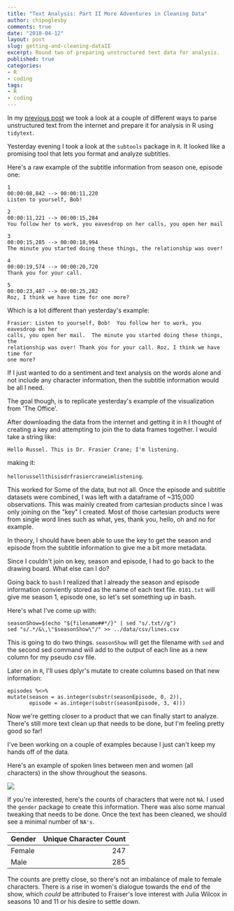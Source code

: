 ```yaml
---
title: "Text Analysis: Part II More Adventures in Cleaning Data"
author: chipoglesby
comments: true
date: "2018-04-12"
layout: post
slug: getting-and-cleaning-dataII
excerpt: Round two of preparing unstructured text data for analysis.
published: true
categories:
- R
- coding
tags:
- R
- coding
---
```


In my [previous post](http://www.chipoglesby.com/2018/04/getting-and-cleaning-data/)
 we took a look at a couple of different ways to parse unstructured text from
the internet and prepare it for analysis in R using `tidytext`.

Yesterday evening I took a look at the `subtools` package in `R`. It looked like
a promising tool that lets you format and analyze subtitles.

Here's a raw example of the subtitle information from season one, episode one:
```
1
00:00:08,842 --> 00:00:11,220
Listen to yourself, Bob!

2
00:00:11,221 --> 00:00:15,284
You follow her to work, you eavesdrop on her calls, you open her mail

3
00:00:15,285 --> 00:00:18,994
The minute you started doing these things, the relationship was over!

4
00:00:19,574 --> 00:00:20,720
Thank you for your call.

5
00:00:23,487 --> 00:00:25,282
Roz, I think we have time for one more?
```
Which is a lot different than yesterday's example:
```
Frasier: Listen to yourself, Bob!  You follow her to work, you eavesdrop on her
calls, you open her mail.  The minute you started doing these things, the
relationship was over! Thank you for your call. Roz, I think we have time for
one more?
```
If I just wanted to do a sentiment and text analysis on the words alone and not
include any character information, then the subtitle information would be all I
need.

The goal though, is to replicate yesterday's example of the visualization from
'The Office'.

After downloading the data from the internet and getting it in `R`
I thought of creating a key and attempting to join the to data frames together.
I would take a string like:

`Hello Russel. This is Dr. Frasier Crane; I'm listening.`

making it:

`hellorussellthisisdrfrasiercraneimlistening`.

This worked for Some of the data, but not all. Once the episode and subtitle
datasets were combined, I was left with a dataframe of ~315,000 observations.
This was mainly created from cartesian products since I was only joining on
the "key" I created. Most of those cartesian products were from single word
lines such as what, yes, thank you, hello, oh and no for example.

In theory, I should have been able to use the key to get the season and episode
from the subtitle information to give me a bit more metadata.

Since I couldn't join on key, season and episode, I had to go back to the
drawing board. What else can I do?

Going back to `bash` I realized that I already the season and episode
information conviently stored as the name of each text file. `0101.txt` will
give me season 1, episode one, so let's set something up in bash.

Here's what I've come up with:

```
seasonShow=$(echo "${filename##*/}" | sed "s/.txt//g")
sed "s/.*/&\,\"$seasonShow\"/" >> ../data/csv/lines.csv
```
This is going to do two things. `seasonShow` will get the filename with `sed`
and the second sed command will add to the output of each line as a new column
for my pseudo csv file.

Later on in `R`, I'll uses dplyr's mutate to create columns based on that
new information:

```
episodes %<>%
mutate(season = as.integer(substr(seasonEpisode, 0, 2)),
       episode = as.integer(substr(seasonEpisode, 3, 4)))
```

Now we're getting closer to a product that we can finally start to analyze.
There's still more text clean up that needs to be done, but I'm feeling pretty
good so far!

I've been working on a couple of examples because I just can't keep my hands off
of the data.

Here's an example of spoken lines between men and women (all characters) in the
show throughout the seasons.

![](https://storage.googleapis.com/www.chipoglesby.com/wp-content/uploads/2018/04/sexes.png)

If you're interested, here's the counts of characters that were not `NA`. I used
the `gender` package to create this information. There was also some manual
tweaking that needs to be done. Once the text has been cleaned, we should
see a minimal number of `NA's`.

| Gender | Unique Character Count |
|:------|------:|
| Female | 247 |
| Male   | 285 |

The counts are pretty close, so there's not an imbalance of male to female
characters. There is a rise in women's dialogue towards the end of the show,
which *could* be attributed to Fraiser's love interest with Julia Wilcox in
seasons 10 and 11 or his desire to settle down.
